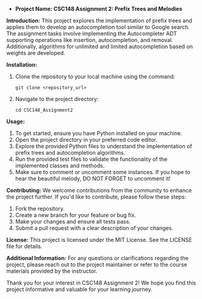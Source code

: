- **Project Name: CSC148 Assignment 2: Prefix Trees and Melodies**

**Introduction:**
This project explores the implementation of prefix trees and applies them to develop an autocompletion tool similar to Google search. The assignment tasks involve implementing the Autocompleter ADT supporting operations like insertion, autocompletion, and removal. Additionally, algorithms for unlimited and limited autocompletion based on weights are developed.

**Installation:**
1. Clone the repository to your local machine using the command:
   ```
   git clone <repository_url>
   ```
2. Navigate to the project directory:
   ```
   cd CSC148_Assignment2
   ```

**Usage:**
1. To get started, ensure you have Python installed on your machine.
2. Open the project directory in your preferred code editor.
3. Explore the provided Python files to understand the implementation of prefix trees and autocompletion algorithms.
4. Run the provided test files to validate the functionality of the implemented classes and methods.
5. Make sure to comment or uncomment some instances. If you hope to hear the beautiful melody, DO NOT FORGET to uncomment it!

**Contributing:**
We welcome contributions from the community to enhance the project further. If you'd like to contribute, please follow these steps:
1. Fork the repository.
2. Create a new branch for your feature or bug fix.
3. Make your changes and ensure all tests pass.
4. Submit a pull request with a clear description of your changes.

**License:**
This project is licensed under the MIT License. See the LICENSE file for details.

**Additional Information:**
For any questions or clarifications regarding the project, please reach out to the project maintainer or refer to the course materials provided by the instructor.

Thank you for your interest in CSC148 Assignment 2! We hope you find this project informative and valuable for your learning journey.
